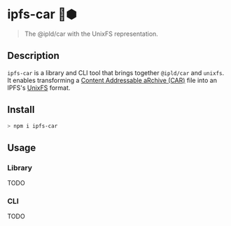 # ipfs-car 🚗⬢

> The @ipld/car with the UnixFS representation.

## Description

`ipfs-car` is a library and CLI tool that brings together `@ipld/car` and `unixfs`. It enables transforming a [Content Addressable aRchive (CAR)](https://github.com/ipld/specs/blob/master/block-layer/content-addressable-archives.md) file into an IPFS's [UnixFS](https://github.com/ipfs/specs/blob/master/UNIXFS.md) format.

## Install

```sh
> npm i ipfs-car
```

## Usage

### Library

TODO

### CLI

TODO
